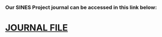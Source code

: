 ### Our SINES Project journal can be accessed in this link below:
# [JOURNAL FILE](https://jres1.ejournal.unsri.ac.id/index.php/jres/article/view/33)

